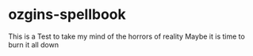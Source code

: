 # ozgins-spellbook
This is a Test to take my mind of the horrors of reality
Maybe it is time to burn it all down
